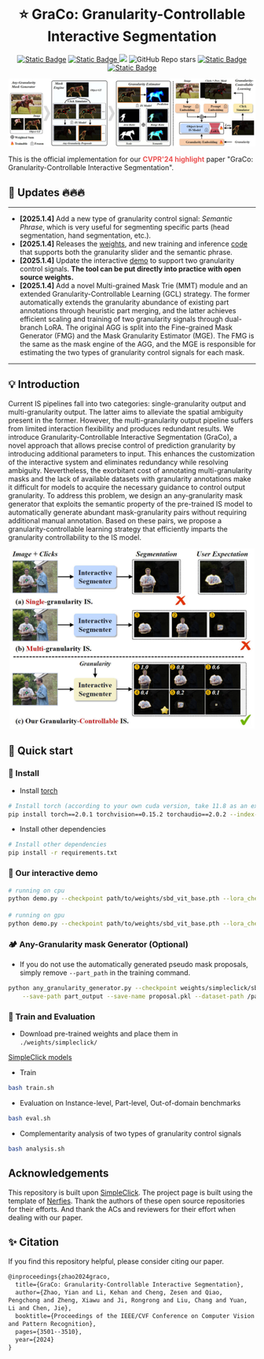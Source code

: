 <div style="text-align: center; margin: 10px">
    <h1> ⭐ GraCo: Granularity-Controllable Interactive Segmentation </h1>
</div>
<p align="center">
    <a href="https://zhao-yian.github.io/GraCo"><img alt="Static Badge" src="https://img.shields.io/badge/Project_page-openproject.svg?logo=openproject&color=%230770B8"></a>
    <a href="">
    <img alt="Static Badge" src="https://img.shields.io/badge/Paper-arXiv.svg?logo=arxiv&labelColor=%23B31B1B&color=%23B31B1B">
    </a>
    <a href="https://youtu.be/QE8Mi0k2nKg?si=yJXbYAzTG1qHF_uK">
    <img src="https://img.shields.io/badge/Video-FC2947.svg?logo=YouTube" style="display:inline;"></a>
    <img alt="GitHub Repo stars" src="https://img.shields.io/github/stars/Zhao-Yian/GraCo">
    <a href="https://huggingface.co/spaces/zhaoyian01/GraCo">
    <img alt="Static Badge" src="https://img.shields.io/badge/Demo-buffer.svg?logo=buffer">
    </a>
    <a href="mailto: zhaoyian.zh@gmail.com">
    <img alt="Static Badge" src="https://img.shields.io/badge/contact_me-email-yellow">
    </a>
</p>

![GraCo_overview](./assets/overview.jpg)

This is the official implementation for our <span style='color: #EB5353;font-weight:bold'>CVPR'24 highlight</span> paper "GraCo: Granularity-Controllable Interactive Segmentation".

## 📣 Updates 🔥🔥🔥

---

- **[2025.1.4]** Add a new type of granularity control signal: _Semantic Phrase_, which is very useful for segmenting specific parts (head segmentation, hand segmentation, etc.).
- **[2025.1.4]** Releases the [weights](./weights/graco), and new training and inference [code](./isegm) that supports both the granularity slider and the semantic phrase.
- **[2025.1.4]** Update the interactive [demo](./interactive_demo) to support two granularity control signals. **The tool can be put directly into practice with open source weights.**
- **[2025.1.4]** Add a novel Multi-grained Mask Trie (MMT) module and an extended Granularity-Controllable Learning (GCL) strategy. 
The former automatically extends the granularity abundance of existing part annotations through heuristic part merging, and the latter achieves efficient scaling and training of two granularity signals through dual-branch LoRA.
The original AGG is split into the Fine-grained Mask Generator (FMG) and the Mask Granularity Estimator (MGE). The FMG is the same as the mask engine of the AGG, and the MGE is responsible for estimating the two types of granularity control signals for each mask.

---

## 💡 Introduction

Current IS pipelines fall into two categories: single-granularity output and multi-granularity output. The latter aims to alleviate the spatial ambiguity present in the former.
However, the multi-granularity output pipeline suffers from limited interaction flexibility and produces redundant results.
We introduce Granularity-Controllable Interactive Segmentation (GraCo), 
a novel approach that allows precise control of prediction granularity by introducing additional parameters 
to input. This enhances the customization of the interactive system and eliminates redundancy while 
resolving ambiguity. 
Nevertheless, the exorbitant cost of annotating multi-granularity masks and the lack of available datasets with granularity annotations make it difficult for models to acquire the necessary guidance to control output granularity.
To address this problem, we design an any-granularity mask generator that exploits the semantic property of the pre-trained IS model to automatically generate abundant mask-granularity pairs without requiring additional manual annotation. 
Based on these pairs, we propose a granularity-controllable learning strategy that efficiently imparts the granularity controllability to the IS model.

<div align="center">
  <img src="./assets/motivation.jpg" width=500 >
</div>

## 🚀 Quick start

### 📍 Install
- Install [torch](https://pytorch.org/get-started/previous-versions/)
```bash
# Install torch (according to your own cuda version, take 11.8 as an example)
pip install torch==2.0.1 torchvision==0.15.2 torchaudio==2.0.2 --index-url https://download.pytorch.org/whl/cu118
```

- Install other dependencies

```bash
# Install other dependencies
pip install -r requirements.txt
```

### 🍇 Our interactive demo

```bash
# running on cpu
python demo.py --checkpoint path/to/weights/sbd_vit_base.pth --lora_checkpoint path/to/GraCo_base_lora.pth --cpu

# running on gpu
python demo.py --checkpoint path/to/weights/sbd_vit_base.pth --lora_checkpoint path/to/GraCo_base_lora.pth --gpu 0

```


### 🏕️ Any-Granularity mask Generator (Optional)

- If you do not use the automatically generated pseudo mask proposals, simply remove `--part_path` in the training command.

```bash
python any_granularity_generator.py --checkpoint weights/simpleclick/sbd_vit_base.pth  \
    --save-path part_output --save-name proposal.pkl --dataset-path /path/to/datasets/SBD/dataset
```

### 🦄 Train and Evaluation

- Download pre-trained weights and place them in `./weights/simpleclick/`

[SimpleClick models](https://drive.google.com/drive/folders/1qpK0gtAPkVMF7VC42UA9XF4xMWr5KJmL?usp=sharing)

- Train

```bash
bash train.sh
```

- Evaluation on Instance-level, Part-level, Out-of-domain benchmarks
```bash
bash eval.sh
```

- Complementarity analysis of two types of granularity control signals
```bash
bash analysis.sh
```

## Acknowledgements
This repository is built upon [SimpleClick](https://github.com/uncbiag/SimpleClick). The project page is built using the template of [Nerfies](https://nerfies.github.io/). 
Thank the authors of these open source repositories for their efforts. And thank the ACs and reviewers for their effort when dealing with our paper.

## ✨ Citation
If you find this repository helpful, please consider citing our paper.

```
@inproceedings{zhao2024graco,
  title={GraCo: Granularity-Controllable Interactive Segmentation},
  author={Zhao, Yian and Li, Kehan and Cheng, Zesen and Qiao, Pengchong and Zheng, Xiawu and Ji, Rongrong and Liu, Chang and Yuan, Li and Chen, Jie},
  booktitle={Proceedings of the IEEE/CVF Conference on Computer Vision and Pattern Recognition},
  pages={3501--3510},
  year={2024}
}
```